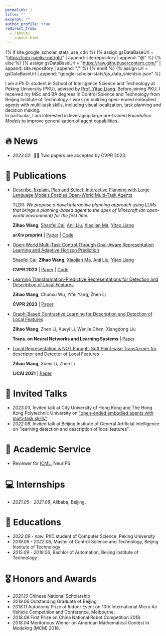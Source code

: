 ```yaml
---
permalink: /
title: ""
excerpt: ""
author_profile: true
redirect_from: 
  - /about/
  - /about.html
---
```


{% if site.google_scholar_stats_use_cdn %}
{% assign gsDataBaseUrl = "https://cdn.jsdelivr.net/gh/" | append: site.repository | append: "@" %}
{% else %}
{% assign gsDataBaseUrl = "https://raw.githubusercontent.com/" | append: site.repository | append: "/" %}
{% endif %}
{% assign url = gsDataBaseUrl | append: "google-scholar-stats/gs_data_shieldsio.json" %}

<span class='anchor' id='about-me'></span>

I am a Ph.D. student in School of Intelligence Science and Technology at Peking University (PKU), advised by [Prof. Yitao Liang](https://web.cs.ucla.edu/~yliang/). 
Before joining PKU, I received my MSc and BA degrees in Control Science and Technology from Beijing Institute of Technology.
I work on building open-ended embodied agents with multi-task skills, including visual localization, task planning and decision making.  
In particular, I am interested in leveraging large pre-trained *Foundation Models* to improve generalization of agent capabilities.


# 🔥 News

- *2023.02*: &nbsp;🎉🎉 Two papers are accepted by CVPR 2023.

# 📝 Publications 

- [Describe, Explain, Plan and Select: Interactive Planning with Large Language Models Enables Open-World Multi-Task Agents](https://arxiv.org/pdf/2302.01560.pdf)

  TLDR: *We propose a novel interactive planning approach using LLMs that brings a planning-based agent to the apex of Minecraft (an open-world environment) for the first time.*

  **Zihao Wang**, [Shaofei Cai](https://phython96.github.io/), [Anji Liu](https://liuanji.github.io/), [Xiaojian Ma](https://web.cs.ucla.edu/~xm/), [Yitao Liang](https://web.cs.ucla.edu/~yliang/)

  **arXiv preprint** \| [Paper](https://arxiv.org/pdf/2302.01560.pdf) \| [Code](https://github.com/CraftJarvis/MC-Planner)

- [Open-World Multi-Task Control Through Goal-Aware Representation Learning and Adaptive Horizon Prediction](https://arxiv.org/pdf/2301.10034.pdf)

  [Shaofei Cai](https://phython96.github.io/), **Zihao Wang**, [Xiaojian Ma](https://web.cs.ucla.edu/~xm/), [Anji Liu](https://liuanji.github.io/), [Yitao Liang](https://web.cs.ucla.edu/~yliang/)

  **CVPR 2023** \| [Paper](https://arxiv.org/pdf/2301.10034.pdf) \| [Code](https://github.com/CraftJarvis/MC-Controller)
  
- [Learning Transformation-Predictive Representations for Detection and Description of Local Features](https://openaccess.thecvf.com/content/CVPR2023/papers/Wang_Learning_Transformation-Predictive_Representations_for_Detection_and_Description_of_Local_Features_CVPR_2023_paper.pdf)

  **Zihao Wang**, Chunxu Wu, Yifei Yang, Zhen Li

  **CVPR 2023** \| [Paper](https://openaccess.thecvf.com/content/CVPR2023/papers/Wang_Learning_Transformation-Predictive_Representations_for_Detection_and_Description_of_Local_Features_CVPR_2023_paper.pdf)

- [Graph-Based Contrastive Learning for Description and Detection of Local Features](https://ieeexplore.ieee.org/abstract/document/9906927/)

  **Zihao Wang**, Zhen Li, Xueyi Li, Wenjie Chen, Xiangdong Liu

  **Trans. on Neural Networks and Learning Systems** \| [Paper](https://ieeexplore.ieee.org/abstract/document/9906927)

- [Local Representation is NOT Enough: Soft Point-wise Transformer for descriptor and Detector of Local Features](https://www.ijcai.org/proceedings/2021/0159.pdf)

  **Zihao Wang**, Xueyi Li, Zhen Li

  **IJCAI 2021** \| [Paper](https://www.ijcai.org/proceedings/2021/0159.pdf)

# 💬 Invited Talks
- *2023.03*, Invited talk at City University of Hong Kong and The Hong Kong Polytechnic University on ["open-ended embodied agents with multi-task skills"](http://cccn.ee.cityu.edu.hk/webinar/)
- *2022.08*, Invited talk at Beijing Institute of General Artificial Intelligence on "learning detection and description of local features".

# 🔭 Academic Service 
- Reviewer for [ICML](https://icml.cc/Conferences/2022/Reviewers), NeurIPS.

# 💻 Internships
- *2021.05 - 2021.08*, Alibaba, Beijing.

# 📖 Educations
- *2022.09 - now*, PhD student of Computer Science, Peking University
- *2019.09 - 2022.06*, Master of Control Science and Technology, Beijing Institute of Technology 
- *2015.09 - 2019.06*, Bachlor of Automation, Beijing Institute of Technology

# 🎖 Honors and Awards
- *2021.10* Chinese National Scholarship
- *2019.06* Outstanding Graduate of Beijing
- *2018.11* Autonomy Prize of Indoor Event on 10th International Micro Air Vehicle Competition and Conference, Melbourne.
- *2018.08* First Prize on China National Robot Competition 2018.
- *2018.04* Meritorious Winner on American Mathematical Contest In Modeling (MCM) 2018. 
